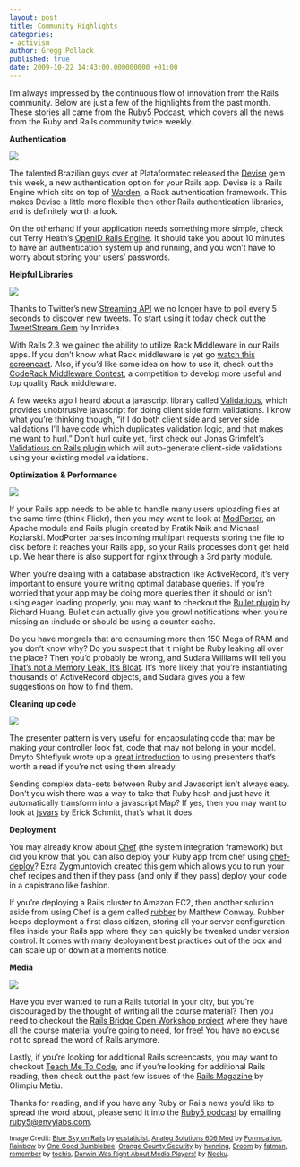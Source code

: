 ```yaml
---
layout: post
title: Community Highlights
categories:
- activism
author: Gregg Pollack
published: true
date: 2009-10-22 14:43:00.000000000 +01:00
---
```

<p>I&#8217;m always impressed by the continuous flow of innovation from the Rails community.  Below are just a few of the highlights from the past month.  These stories all came from the <a href="http://ruby5.envylabs.com">Ruby5 Podcast</a>, which covers all the news from the Ruby and Rails community twice weekly.</p>
<p><strong>Authentication</strong></p>
<p><img src="/assets/2009/9/1/camera.jpg" /></p>
<p>The talented Brazilian guys over at Plataformatec released the <a href="http://blog.plataformatec.com.br/2009/10/devise-flexible-authentication-solution-for-rails/">Devise</a> gem this week, a new authentication option for your Rails app.  Devise is a Rails Engine which sits on top of <a href="http://github.com/hassox/warden">Warden</a>, a Rack authentication framework.  This makes Devise a little more flexible then other Rails authentication libraries, and is definitely worth a look.</p>
<p>On the otherhand if your application needs something more simple, check out Terry Heath&#8217;s  <a href="http://terrbear.org/?p=187">OpenID Rails Engine</a>.  It should take you about 10 minutes to have an authentication system up and running, and you won&#8217;t have to worry about storing your users&#8217; passwords.</p>
<p><strong>Helpful Libraries</strong></p>
<p><img src="/assets/2008/10/10/libraries.png" /></p>
<p>Thanks to Twitter&#8217;s new <a href="http://apiwiki.twitter.com/Streaming-API-Documentation">Streaming <span class="caps">API</span></a> we no longer have to poll every 5 seconds to discover new tweets. To start using it today check out the <a href="http://www.intridea.com/2009/9/22/tweetstream-ruby-access-to-the-twitter-streaming-api?blog=development">TweetStream Gem</a> by Intridea.</p>
<p>With Rails 2.3 we gained the ability to utilize Rack Middleware in our Rails apps.  If you don&#8217;t know what Rack middleware is yet go <a href="http://railslab.newrelic.com/2009/06/05/episode-14-rack-metal">watch this screencast</a>. Also, if you&#8217;d like some idea on how to use it, check out the <a href="http://coderack.org/">CodeRack Middleware Contest</a>, a competition to develop more useful and top quality Rack middleware.</p>
<p>A few weeks ago I heard about a javascript library called <a href="http://validatious.org/">Validatious</a>, which provides unobtrusive javascript for doing client side form validations.  I know what you&#8217;re thinking though, &#8220;if I do both client side and server side validations I&#8217;ll have code which duplicates validation logic, and that makes me want to hurl.&#8221; Don&#8217;t hurl quite yet, first check out Jonas Grimfelt&#8217;s <a href="http://github.com/grimen/validatious-on-rails/">Validatious on Rails plugin</a> which will auto-generate client-side validations using your existing model validations.</p>
<p><strong>Optimization &amp; Performance</strong></p>
<p><img src="/assets/2008/10/10/performance.png" /></p>
<p>If your Rails app needs to be able to handle many users uploading files at the same time (think Flickr), then you may want to look at <a href="http://modporter.com/">ModPorter</a>, an Apache module and Rails plugin created by Pratik Naik and Michael Koziarski.  ModPorter parses incoming multipart requests storing the file to disk before it reaches your Rails app, so your Rails processes don&#8217;t get held up.  We hear there is also support for nginx through a 3rd party module.</p>
<p>When you&#8217;re dealing with a database abstraction like ActiveRecord, it&#8217;s very important to ensure you&#8217;re writing optimal database queries.  If you&#8217;re worried that your app may be doing more queries then it should or isn&#8217;t using eager loading properly, you may want to checkout the <a href="http://github.com/flyerhzm/bullet/tree/master">Bullet plugin</a> by Richard Huang.  Bullet can actually give you growl notifications when you&#8217;re missing an :include or should be using a counter cache.</p>
<p>Do you have mongrels that are consuming more then 150 Megs of <span class="caps">RAM</span> and you don&#8217;t know why?  Do you suspect that it might be Ruby leaking all over the place?  Then you&#8217;d probably be wrong, and Sudara Williams will tell you <a href="http://www.engineyard.com/blog/2009/thats-not-a-memory-leak-its-bloat/">That&#8217;s not a Memory Leak, It&#8217;s Bloat</a>.  It&#8217;s more likely that you&#8217;re instantiating thousands of ActiveRecord objects, and Sudara gives you a few suggestions on how to find them.</p>
<p><strong>Cleaning up code</strong></p>
<p><img src="/assets/2009/10/22/broom.png" /></p>
<p>The presenter pattern is very useful for encapsulating code that may be making your controller look fat, code that may not belong in your model.  Dmyto Shteflyuk wrote up a <a href="http://kpumuk.info/ruby-on-rails/simplifying-your-ruby-on-rails-code/">great introduction</a> to using presenters that&#8217;s worth a read if you&#8217;re not using them already.</p>
<p>Sending complex data-sets between Ruby and Javascript isn&#8217;t always easy.  Don&#8217;t you wish there was a way to take that Ruby hash and just have it automatically transform into a javascript Map?  If yes, then you may want to look at <a href="http://github.com/ejschmitt/jsvars">jsvars</a> by Erick Schmitt, that&#8217;s what it does.</p>
<p><strong>Deployment</strong></p>
<p>You may already know about <a href="http://wiki.opscode.com/display/chef/Home">Chef</a> (the system integration framework) but did you know that you can also deploy your Ruby app from chef using <a href="http://github.com/ezmobius/chef-deploy">chef-deploy</a>? Ezra Zygmuntovich created this gem which allows you to run your chef recipes and then if they pass (and only if they pass) deploy your code in a capistrano like fashion.</p>
<p>If you&#8217;re deploying a Rails cluster to Amazon EC2, then another solution aside from using Chef is a gem called <a href="http://wiki.github.com/wr0ngway/rubber">rubber</a> by Matthew Conway.  Rubber keeps deployment a first class citizen, storing all your server configuration files inside your Rails app where they can quickly be tweaked under version control.  It comes with many deployment best practices out of the box and can scale up or down at a moments notice.</p>
<p><strong>Media</strong></p>
<p><img src="/assets/2009/10/22/media.png" /></p>
<p>Have you ever wanted to run a Rails tutorial in your city, but you&#8217;re discouraged by the thought of writing all the course material?  Then you need to checkout the <a href="http://wiki.railsbridge.org/projects/railsbridge/wiki/Workshops">Rails Bridge Open Workshop project</a> where they have all the course material you&#8217;re going to need, for free!  You have no excuse not to spread the word of Rails anymore.</p>
<p>Lastly, if you&#8217;re looking for additional Rails screencasts, you may want to checkout <a href="http://www.teachmetocode.com/">Teach Me To Code</a>, and if you&#8217;re looking for additional Rails reading, then check out the past few issues of the <a href="http://railsmagazine.com/">Rails Magazine</a> by Olimpiu Metiu.</p>
<p>Thanks for reading, and if you have any Ruby or Rails news you&#8217;d like to spread the word about, please send it into the <a href="http://ruby5.envylabs.com/">Ruby5 podcast</a> by emailing <a href="mailto:ruby5@envylabs.com">ruby5@envylabs.com</a>.</p>
<p><small>Image Credit: <a href="http://www.flickr.com/photos/ecstaticist/2589723846/">Blue Sky on Rails</a> by <a href="http://www.flickr.com/photos/ecstaticist/2589723846/">ecstaticist</a>, <a href="http://www.flickr.com/photos/formication/2759753856/">Analog Solutions 606 Mod</a> by <a href="http://www.flickr.com/photos/formication/2759753856/">Formication</a>,  <a href="http://www.flickr.com/photos/onegoodbumblebee/839927986/">Rainbow</a> by <a href="http://www.flickr.com/photos/onegoodbumblebee/839927986/">One Good Bumblebee</a>. <a href="http://www.flickr.com/photos/muehlinghaus/241755891/">Orange County Security</a> by <a href="http://www.flickr.com/photos/muehlinghaus/">henning</a>, <a href="http://www.flickr.com/photos/smartfat/905145716/">Broom</a> by <a href="http://www.flickr.com/photos/smartfat/"><ins>fatman</ins></a>, <a href="http://www.flickr.com/photos/tochis/1302364866/">remember</a> by <a href="http://www.flickr.com/photos/tochis/1302364866/">tochis</a>, <a href="http://www.flickr.com/photos/neeku_sh/2298055066/">Darwin Was Right About Media Players!</a> by <a href="http://www.flickr.com/photos/neeku_sh/">Neeku</a>.</small></p>